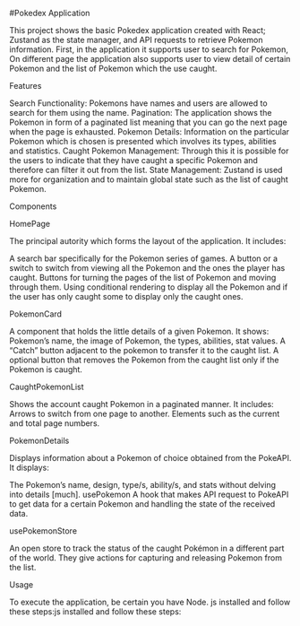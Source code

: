 #Pokedex Application 

This project shows the basic Pokedex application created with React; Zustand as the state manager, and API requests to retrieve Pokemon information. First, in the application it supports user to search for Pokemon, On different page the application also supports user to view detail of certain Pokemon and the list of Pokemon which the use caught. 
 
 Features 
 
 Search Functionality: Pokemons have names and users are allowed to search for them using the name. 
 Pagination: The application shows the Pokemon in form of a paginated list meaning that you can go the next page when the page is exhausted. 
 Pokemon Details: Information on the particular Pokemon which is chosen is presented which involves its types, abilities and statistics. 
 Caught Pokemon Management: Through this it is possible for the users to indicate that they have caught a specific Pokemon and therefore can filter it out from the list. 
 State Management: Zustand is used more for organization and to maintain global state such as the list of caught Pokemon. 
 
 Components 
 
 HomePage 
 
 The principal autority which forms the layout of the application. It includes: 
 
 A search bar specifically for the Pokemon series of games. 
 A button or a switch to switch from viewing all the Pokemon and the ones the player has caught. 
 Buttons for turning the pages of the list of Pokemon and moving through them. 
 Using conditional rendering to display all the Pokemon and if the user has only caught some to display only the caught ones. 
 
 
 PokemonCard 
 
 A component that holds the little details of a given Pokemon. It shows: 
 Pokemon’s name, the image of Pokemon, the types, abilities, stat values. 
 A “Catch” button adjacent to the pokemon to transfer it to the caught list. 
 A optional button that removes the Pokemon from the caught list only if the Pokemon is caught. 
 
 CaughtPokemonList 
 
 Shows the account caught Pokemon in a paginated manner. It includes: 
 Arrows to switch from one page to another. 
 Elements such as the current and total page numbers. 
 
PokemonDetails 

 Displays information about a Pokemon of choice obtained from the PokeAPI. It displays: 
 
 The Pokemon’s name, design, type/s, ability/s, and stats without delving into details [much]. 
 usePokemon 
 A hook that makes API request to PokeAPI to get data for a certain Pokemon and handling the state of the received data. 
 
 usePokemonStore 
 
 An open store to track the status of the caught Pokémon in a different part of the world. They give actions for capturing and releasing Pokemon from the list. 
 
 Usage 
 
 To execute the application, be certain you have Node. js installed and follow these steps:js installed and follow these steps:
